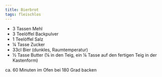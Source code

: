 ```yaml
---
title: Bierbrot
tags: fleischlos
---
```


- 3 Tassen Mehl
- 3 Teelöffel Backpulver
- 1 Teelöffel Salz
- ¼ Tasse Zucker
- 33cl Bier (dunkles, Raumtemperatur)
- ½ Tasse Butter (¼ in den Teig, ein ¼ Tasse auf den fertigen Teig in der Kastenform)


ca. 60 Minuten im Ofen bei 180 Grad backen
